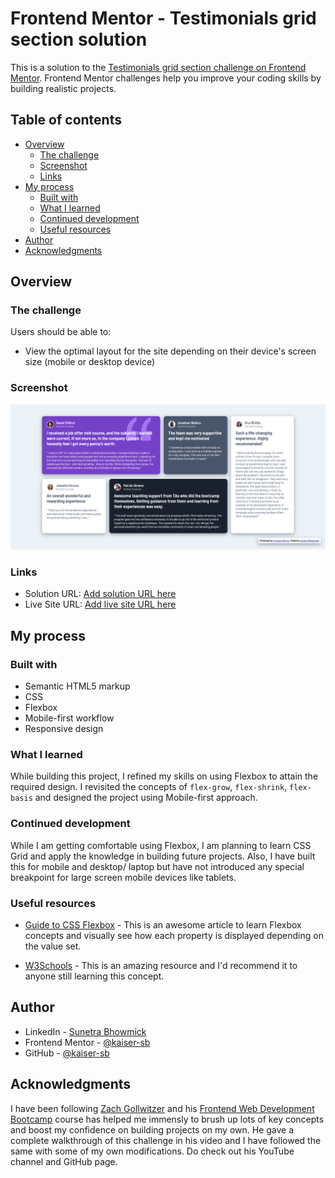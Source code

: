 # Frontend Mentor - Testimonials grid section solution

This is a solution to the [Testimonials grid section challenge on Frontend Mentor](https://www.frontendmentor.io/challenges/testimonials-grid-section-Nnw6J7Un7). Frontend Mentor challenges help you improve your coding skills by building realistic projects. 

## Table of contents

- [Overview](#overview)
  - [The challenge](#the-challenge)
  - [Screenshot](#screenshot)
  - [Links](#links)
- [My process](#my-process)
  - [Built with](#built-with)
  - [What I learned](#what-i-learned)
  - [Continued development](#continued-development)
  - [Useful resources](#useful-resources)
- [Author](#author)
- [Acknowledgments](#acknowledgments)

## Overview

### The challenge

Users should be able to:

- View the optimal layout for the site depending on their device's screen size (mobile or desktop device)

### Screenshot

![](./images/screenshot_testimonials.png)

### Links

- Solution URL: [Add solution URL here](https://your-solution-url.com)
- Live Site URL: [Add live site URL here](https://your-live-site-url.com)

## My process

### Built with

- Semantic HTML5 markup
- CSS
- Flexbox
- Mobile-first workflow
- Responsive design

### What I learned

While building this project, I refined my skills on using Flexbox to attain the required design. I revisited the concepts of `flex-grow`, `flex-shrink`, `flex-basis` and designed the project using Mobile-first approach.

### Continued development

While I am getting comfortable using Flexbox, I am planning to learn CSS Grid and apply the knowledge in building future projects. Also, I have built this for mobile and desktop/ laptop but have not introduced any special breakpoint for large screen mobile devices like tablets.

### Useful resources

- [Guide to CSS Flexbox](https://css-tricks.com/snippets/css/a-guide-to-flexbox/) - This is an awesome article to learn Flexbox concepts and visually see how each property is displayed depending on the value set.

- [W3Schools](https://www.w3schools.com/css/css3_flexbox.asp) - This is an amazing resource and I'd recommend it to anyone still learning this concept.

## Author

- LinkedIn - [Sunetra Bhowmick](https://www.linkedin.com/in/kaiser-sb/)
- Frontend Mentor - [@kaiser-sb](https://www.frontendmentor.io/profile/kaiser-sb)
- GitHub - [@kaiser-sb](https://github.com/kaiser-sb)

## Acknowledgments

I have been following [Zach Gollwitzer](https://github.com/zachgoll) and his [Frontend Web Development Bootcamp](https://youtu.be/zJSY8tbf_ys?si=fcT5sk2CtCLrb9tJ) course has helped me immensly to brush up lots of key concepts and boost my confidence on building projects on my own. He gave a complete walkthrough of this challenge in his video and I have followed the same with some of my own modifications. Do check out his YouTube channel and GitHub page.

